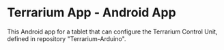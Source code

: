 # Terrarium App - Android App

 This Android app for a tablet that can configure the Terrarium Control Unit, defined in repository "Terrarium-Arduino".

